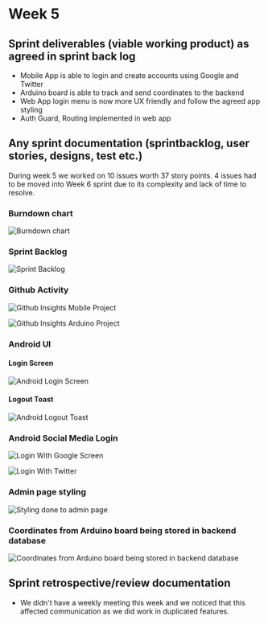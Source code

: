 # Week 5

## Sprint deliverables (viable working product) as agreed in sprint back log

- Mobile App is able to login and create accounts using Google and Twitter
- Arduino board is able to track and send coordinates to the backend
- Web App login menu is now more UX friendly and follow the agreed app styling
- Auth Guard, Routing implemented in web app

## Any sprint documentation (sprintbacklog, user stories, designs, test etc.)

During week 5 we worked on 10 issues worth 37 story points. 4 issues had to be moved into Week 6 sprint due to its complexity and lack of time to resolve.

### Burndown chart

![Burndown chart](../assets/img/week5-burndown.png)

### Sprint Backlog

![Sprint Backlog](../assets/img/week5-backlog.png)

### Github Activity

![Github Insights Mobile Project](../assets/img/week5-github-activity-mobile.png)

![Github Insights Arduino Project](../assets/img/week5-github-activity-arduino.png)

### Android UI

#### Login Screen

![Android Login Screen](../assets/img/week5-android-login.png)

#### Logout Toast

![Android Logout Toast](../assets/img/week5-android-toastlogout.png)

### Android Social Media Login

![Login With Google Screen](../assets/img/week5-android-google.png)

![Login With Twitter](../assets/img/week5-android-twitter.png)

### Admin page styling

![Styling done to admin page](../assets/img/week5-admin-styling.png)

### Coordinates from Arduino board being stored in backend database

![Coordinates from Arduino board being stored in backend database](../assets/img/week4-arduino-firebase.png)

## Sprint retrospective/review documentation

- We didn't have a weekly meeting this week and we noticed that this affected communication as we did work in duplicated features.
